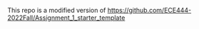 This repo is a modified version of https://github.com/ECE444-2022Fall/Assignment_1_starter_template

